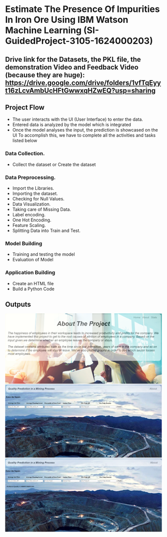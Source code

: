 # Estimate The Presence Of Impurities In Iron Ore Using IBM Watson Machine Learning (SI-GuidedProject-3105-1624000203)

## Drive link for the Datasets, the PKL file, the demonstration Video and Feedback Video (because they are huge): https://drive.google.com/drive/folders/1vfTqEyyt16zLcvAmbUcHFtGwwxqHZwEQ?usp=sharing

## Project Flow
- The user interacts with the UI (User Interface) to enter the data.
- Entered data is analyzed by the model which is integrated
- Once the model analyses the input, the prediction is showcased on the UI
 To accomplish this, we have to complete all the activities and tasks listed below
 ### Data Collection.
   - Collect the dataset or Create the dataset
 ### Data Preprocessing.
   - Import the Libraries.
   - Importing the dataset.
   - Checking for Null Values.
   - Data Visualization.
   - Taking care of Missing Data.
   - Label encoding.
   - One Hot Encoding.
   - Feature Scaling.
   - Splitting Data into Train and Test.
### Model Building
- Training and testing the model
- Evaluation of Model
### Application Building
- Create an HTML file
- Build a Python Code

## Outputs

![alt text](https://github.com/smartinternz02/SI-GuidedProject-3105-1624000203/blob/master/Outputs/image.png)
![alt text](https://github.com/smartinternz02/SI-GuidedProject-3105-1624000203/blob/master/Outputs/image2.png)
![alt text](https://github.com/smartinternz02/SI-GuidedProject-3105-1624000203/blob/master/Outputs/image%20(1).png)
